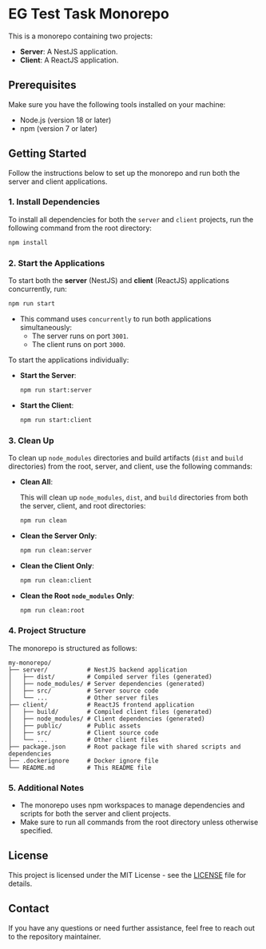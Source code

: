 
# EG Test Task Monorepo

This is a monorepo containing two projects:
- **Server**: A NestJS application.
- **Client**: A ReactJS application.

## Prerequisites

Make sure you have the following tools installed on your machine:

- Node.js (version 18 or later)
- npm (version 7 or later)

## Getting Started

Follow the instructions below to set up the monorepo and run both the server and client applications.

### 1. Install Dependencies

To install all dependencies for both the `server` and `client` projects, run the following command from the root directory:

```bash
npm install
```

### 2. Start the Applications

To start both the **server** (NestJS) and **client** (ReactJS) applications concurrently, run:

```bash
npm run start
```

- This command uses `concurrently` to run both applications simultaneously:
  - The server runs on port `3001`.
  - The client runs on port `3000`.

To start the applications individually:

- **Start the Server**:

  ```bash
  npm run start:server
  ```

- **Start the Client**:

  ```bash
  npm run start:client
  ```

### 3. Clean Up

To clean up `node_modules` directories and build artifacts (`dist` and `build` directories) from the root, server, and client, use the following commands:

- **Clean All**:

  This will clean up `node_modules`, `dist`, and `build` directories from both the server, client, and root directories:

  ```bash
  npm run clean
  ```

- **Clean the Server Only**:

  ```bash
  npm run clean:server
  ```

- **Clean the Client Only**:

  ```bash
  npm run clean:client
  ```

- **Clean the Root `node_modules` Only**:

  ```bash
  npm run clean:root
  ```

### 4. Project Structure

The monorepo is structured as follows:

```
my-monorepo/
├── server/           # NestJS backend application
│   ├── dist/         # Compiled server files (generated)
│   ├── node_modules/ # Server dependencies (generated)
│   ├── src/          # Server source code
│   └── ...           # Other server files
├── client/           # ReactJS frontend application
│   ├── build/        # Compiled client files (generated)
│   ├── node_modules/ # Client dependencies (generated)
│   ├── public/       # Public assets
│   ├── src/          # Client source code
│   └── ...           # Other client files
├── package.json      # Root package file with shared scripts and dependencies
├── .dockerignore     # Docker ignore file
└── README.md         # This README file
```

### 5. Additional Notes

- The monorepo uses npm workspaces to manage dependencies and scripts for both the server and client projects.
- Make sure to run all commands from the root directory unless otherwise specified.

## License

This project is licensed under the MIT License - see the [LICENSE](LICENSE) file for details.

## Contact

If you have any questions or need further assistance, feel free to reach out to the repository maintainer.
